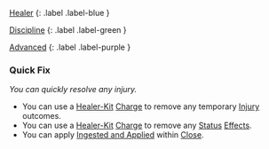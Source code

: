 
[Healer](Game/Character-Development#Healer)
{: .label .label-blue }

[Discipline](Game/Character-Development#Discipline)
{: .label .label-green }

[Advanced](Game/Character-Development#Advanced)
{: .label .label-purple }
### Quick Fix
*You can quickly resolve any injury.*
* You can use a [Healer-Kit](Game/Gear/Healer-Kit) [Charge](Game/Core/Blocks/Charges) to remove any temporary [Injury](Game/Core/Injury) outcomes.
* You can use a [Healer-Kit](Game/Gear/Healer-Kit) [Charge](Game/Core/Blocks/Charges) to remove any [Status](Game/Core/Effects#Status) [Effects](Game/Core/Effects).
* You can apply [Ingested and Applied](Game/Consumable#Ingested%20and%20Applied) within [Close](Game/Core/Movement#Close).
